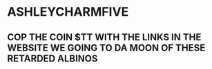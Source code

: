 # ASHLEYCHARMFIVE
## COP THE COIN $TT WITH THE LINKS IN THE WEBSITE WE GOING TO DA MOON OF THESE RETARDED ALBINOS
